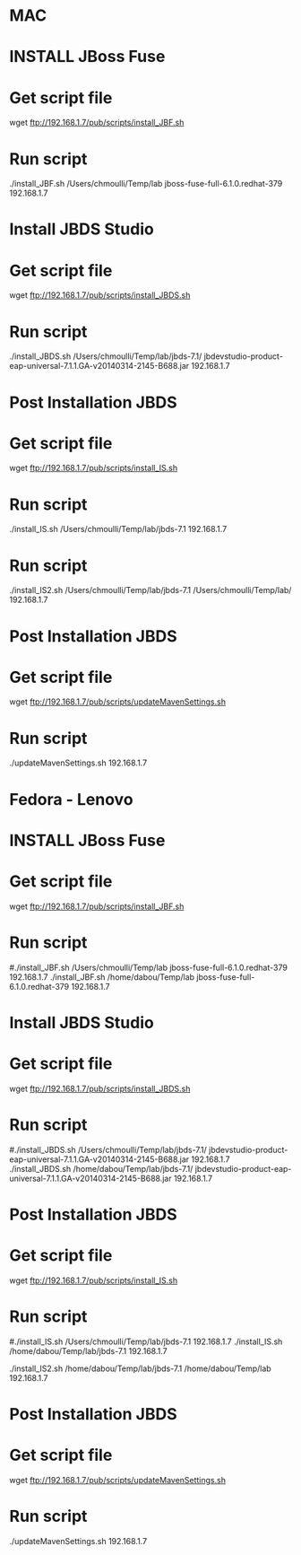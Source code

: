 #
# MAC
#

# INSTALL JBoss Fuse
# Get script file
wget ftp://192.168.1.7/pub/scripts/install_JBF.sh
# Run script
./install_JBF.sh /Users/chmoulli/Temp/lab jboss-fuse-full-6.1.0.redhat-379 192.168.1.7

# Install JBDS Studio
# Get script file
wget ftp://192.168.1.7/pub/scripts/install_JBDS.sh
# Run script
./install_JBDS.sh /Users/chmoulli/Temp/lab/jbds-7.1/ jbdevstudio-product-eap-universal-7.1.1.GA-v20140314-2145-B688.jar 192.168.1.7

# Post Installation JBDS
# Get script file
wget ftp://192.168.1.7/pub/scripts/install_IS.sh
# Run script
./install_IS.sh /Users/chmoulli/Temp/lab/jbds-7.1 192.168.1.7

# Run script
./install_IS2.sh /Users/chmoulli/Temp/lab/jbds-7.1 /Users/chmoulli/Temp/lab/ 192.168.1.7

# Post Installation JBDS
# Get script file
wget ftp://192.168.1.7/pub/scripts/updateMavenSettings.sh
# Run script
./updateMavenSettings.sh 192.168.1.7

#
# Fedora - Lenovo
#

# INSTALL JBoss Fuse
# Get script file
wget ftp://192.168.1.7/pub/scripts/install_JBF.sh
# Run script
#./install_JBF.sh /Users/chmoulli/Temp/lab jboss-fuse-full-6.1.0.redhat-379 192.168.1.7
./install_JBF.sh /home/dabou/Temp/lab jboss-fuse-full-6.1.0.redhat-379 192.168.1.7

# Install JBDS Studio
# Get script file
wget ftp://192.168.1.7/pub/scripts/install_JBDS.sh
# Run script
#./install_JBDS.sh /Users/chmoulli/Temp/lab/jbds-7.1/ jbdevstudio-product-eap-universal-7.1.1.GA-v20140314-2145-B688.jar 192.168.1.7
./install_JBDS.sh /home/dabou/Temp/lab/jbds-7.1/ jbdevstudio-product-eap-universal-7.1.1.GA-v20140314-2145-B688.jar 192.168.1.7

# Post Installation JBDS
# Get script file
wget ftp://192.168.1.7/pub/scripts/install_IS.sh
# Run script
#./install_IS.sh /Users/chmoulli/Temp/lab/jbds-7.1 192.168.1.7
./install_IS.sh /home/dabou/Temp/lab/jbds-7.1 192.168.1.7

./install_IS2.sh /home/dabou/Temp/lab/jbds-7.1 /home/dabou/Temp/lab 192.168.1.7

# Post Installation JBDS
# Get script file
wget ftp://192.168.1.7/pub/scripts/updateMavenSettings.sh
# Run script
./updateMavenSettings.sh 192.168.1.7


